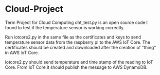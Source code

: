 # Cloud-Project
Term Project for Cloud Computing
dht_test.py is an open source code I found to test if the temperature sensor is working correctly. 

Run iotcore2.py in the same file as the certificates and keys to send temperature sensor data from the raspberry pi to the AWS IoT Core.
The certificates should be created and downloaded after the creation of "thing" in AWS IoT Core. 

iotcore2.py should send temperature and time stamp of the reading to IoT Core. From IoT Core it should publish the message to AWS DynamoDB. 

